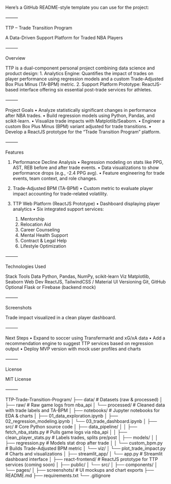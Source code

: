 Here’s a GitHub README-style template you can use for the project:

⸻

TTP – Trade Transition Program

A Data-Driven Support Platform for Traded NBA Players

⸻

Overview

TTP is a dual-component personal project combining data science and product design:
	1.	Analytics Engine: Quantifies the impact of trades on player performance using regression models and a custom Trade-Adjusted Box Plus Minus (TA-BPM) metric.
	2.	Support Platform Prototype: ReactJS-based interface offering six essential post-trade services for athletes.

⸻

Project Goals
	•	Analyze statistically significant changes in performance after NBA trades.
	•	Build regression models using Python, Pandas, and scikit-learn.
	•	Visualize trade impacts with Matplotlib/Seaborn.
	•	Engineer a custom Box Plus Minus (BPM) variant adjusted for trade transitions.
	•	Develop a ReactJS prototype for the “Trade Transition Program” platform.

⸻

Features

1. Performance Decline Analysis
	•	Regression modeling on stats like PPG, AST, REB before and after trade events.
	•	Data visualizations to show performance drops (e.g., -2.4 PPG avg).
	•	Feature engineering for trade events, team context, and role changes.

2. Trade-Adjusted BPM (TA-BPM)
	•	Custom metric to evaluate player impact accounting for trade-related volatility.

3. TTP Web Platform (ReactJS Prototype)
	•	Dashboard displaying player analytics
	•	Six integrated support services:
	1.	Mentorship
	2.	Relocation Aid
	3.	Career Counseling
	4.	Mental Health Support
	5.	Contract & Legal Help
	6.	Lifestyle Optimization

⸻

Technologies Used

Stack	Tools
Data	Python, Pandas, NumPy, scikit-learn
Viz	Matplotlib, Seaborn
Web Dev	ReactJS, TailwindCSS / Material UI
Versioning	Git, GitHub
Optional	Flask or Firebase (backend mock)



⸻

Screenshots

Trade impact visualized in a clean player dashboard.

⸻

Next Steps
	•	Expand to soccer using Transfermarkt and xG/xA data
	•	Add a recommendation engine to suggest TTP services based on regression output
	•	Deploy MVP version with mock user profiles and charts

⸻

License

MIT License

⸻



TTP-Trade-Transition-Program/
├── data/                           # Datasets (raw & processed)
│   ├── raw/                        # Raw game logs from nba_api
│   └── processed/                  # Cleaned data with trade labels and TA-BPM
│
├── notebooks/                      # Jupyter notebooks for EDA & charts
│   ├── 01_data_exploration.ipynb
│   ├── 02_regression_modeling.ipynb
│   └── 03_trade_dashboard.ipynb
│
├── src/                            # Core Python source code
│   ├── data_pipeline/
│   │   ├── fetch_nba_stats.py      # Pulls game logs via nba_api
│   │   ├── clean_player_stats.py   # Labels trades, splits pre/post
│   ├── models/
│   │   ├── regression.py           # Models stat drop after trade
│   │   └── custom_bpm.py           # Builds Trade-Adjusted BPM metric
│   └── viz/
│       └── plot_trade_impact.py    # Charts and visualizations
│
├── streamlit_app/
│   └── app.py                      # Streamlit dashboard interface
│
├── react-frontend/                 # ReactJS prototype for TTP services (coming soon)
│   ├── public/
│   └── src/
│       ├── components/
│       └── pages/
│
├── screenshots/                    # UI mockups and chart exports
├── README.md
├── requirements.txt
└── .gitignore